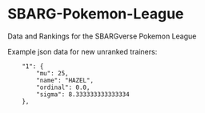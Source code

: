 # SBARG-Pokemon-League
Data and Rankings for the SBARGverse Pokemon League

Example json data for new unranked trainers:
```
    "1": {
        "mu": 25,
        "name": "HAZEL",
        "ordinal": 0.0,
        "sigma": 8.333333333333334
    },
```